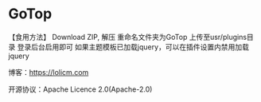 # GoTop

【食用方法】
Download ZIP, 解压
重命名文件夹为GoTop
上传至usr/plugins目录
登录后台启用即可
如果主题模板已加载jquery，可以在插件设置内禁用加载jquery

博客：https://lolicm.com

开源协议：Apache Licence 2.0(Apache-2.0)
